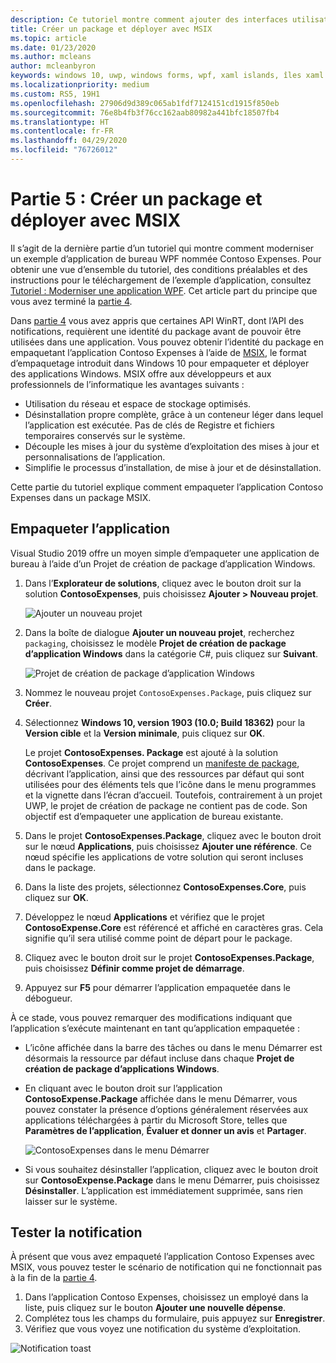 ```yaml
---
description: Ce tutoriel montre comment ajouter des interfaces utilisateur XAML UWP, créer des packages MSIX et incorporer d’autres composants modernes dans votre application WPF.
title: Créer un package et déployer avec MSIX
ms.topic: article
ms.date: 01/23/2020
ms.author: mcleans
author: mcleanbyron
keywords: windows 10, uwp, windows forms, wpf, xaml islands, îles xaml
ms.localizationpriority: medium
ms.custom: RS5, 19H1
ms.openlocfilehash: 27906d9d389c065ab1fdf7124151cd1915f850eb
ms.sourcegitcommit: 76e8b4fb3f76cc162aab80982a441bfc18507fb4
ms.translationtype: HT
ms.contentlocale: fr-FR
ms.lasthandoff: 04/29/2020
ms.locfileid: "76726012"
---
```

# <a name="part-5-package-and-deploy-with-msix"></a>Partie 5 : Créer un package et déployer avec MSIX

Il s’agit de la dernière partie d’un tutoriel qui montre comment moderniser un exemple d’application de bureau WPF nommée Contoso Expenses. Pour obtenir une vue d’ensemble du tutoriel, des conditions préalables et des instructions pour le téléchargement de l’exemple d’application, consultez [Tutoriel : Moderniser une application WPF](modernize-wpf-tutorial.md). Cet article part du principe que vous avez terminé la [partie 4](modernize-wpf-tutorial-4.md).

Dans [partie 4](modernize-wpf-tutorial-4.md) vous avez appris que certaines API WinRT, dont l’API des notifications, requièrent une identité du package avant de pouvoir être utilisées dans une application. Vous pouvez obtenir l’identité du package en empaquetant l’application Contoso Expenses à l’aide de [MSIX](https://docs.microsoft.com/windows/msix), le format d’empaquetage introduit dans Windows 10 pour empaqueter et déployer des applications Windows. MSIX offre aux développeurs et aux professionnels de l’informatique les avantages suivants :

- Utilisation du réseau et espace de stockage optimisés.
- Désinstallation propre complète, grâce à un conteneur léger dans lequel l’application est exécutée. Pas de clés de Registre et fichiers temporaires conservés sur le système.
- Découple les mises à jour du système d’exploitation des mises à jour et personnalisations de l’application.
- Simplifie le processus d’installation, de mise à jour et de désinstallation.

Cette partie du tutoriel explique comment empaqueter l’application Contoso Expenses dans un package MSIX.

## <a name="package-the-application"></a>Empaqueter l’application

Visual Studio 2019 offre un moyen simple d’empaqueter une application de bureau à l’aide d’un Projet de création de package d’application Windows. 

1. Dans l’**Explorateur de solutions**, cliquez avec le bouton droit sur la solution **ContosoExpenses**, puis choisissez **Ajouter > Nouveau projet**.

    ![Ajouter un nouveau projet](images/wpf-modernize-tutorial/AddNewProject.png)

3. Dans la boîte de dialogue **Ajouter un nouveau projet**, recherchez `packaging`, choisissez le modèle **Projet de création de package d’application Windows** dans la catégorie C#, puis cliquez sur **Suivant**.

    ![Projet de création de package d’application Windows](images/wpf-modernize-tutorial/WAP.png)

4. Nommez le nouveau projet `ContosoExpenses.Package`, puis cliquez sur **Créer**.

5. Sélectionnez **Windows 10, version 1903 (10.0; Build 18362)** pour la **Version cible** et la **Version minimale**, puis cliquez sur **OK**.

    Le projet **ContosoExpenses. Package** est ajouté à la solution **ContosoExpenses**. Ce projet comprend un [manifeste de package](https://docs.microsoft.com/uwp/schemas/appxpackage/uapmanifestschema/schema-root), décrivant l’application, ainsi que des ressources par défaut qui sont utilisées pour des éléments tels que l’icône dans le menu programmes et la vignette dans l’écran d’accueil. Toutefois, contrairement à un projet UWP, le projet de création de package ne contient pas de code. Son objectif est d’empaqueter une application de bureau existante.

6. Dans le projet **ContosoExpenses.Package**, cliquez avec le bouton droit sur le nœud **Applications**, puis choisissez **Ajouter une référence**. Ce nœud spécifie les applications de votre solution qui seront incluses dans le package.

6. Dans la liste des projets, sélectionnez **ContosoExpenses.Core**, puis cliquez sur **OK**.

7. Développez le nœud **Applications** et vérifiez que le projet **ContosoExpense.Core** est référencé et affiché en caractères gras. Cela signifie qu’il sera utilisé comme point de départ pour le package.

8. Cliquez avec le bouton droit sur le projet **ContosoExpenses.Package**, puis choisissez **Définir comme projet de démarrage**.

9. Appuyez sur **F5** pour démarrer l’application empaquetée dans le débogueur.

À ce stade, vous pouvez remarquer des modifications indiquant que l’application s’exécute maintenant en tant qu’application empaquetée :

- L’icône affichée dans la barre des tâches ou dans le menu Démarrer est désormais la ressource par défaut incluse dans chaque **Projet de création de package d’applications Windows**.
- En cliquant avec le bouton droit sur l’application **ContosoExpense.Package** affichée dans le menu Démarrer, vous pouvez constater la présence d’options généralement réservées aux applications téléchargées à partir du Microsoft Store, telles que **Paramètres de l’application**, **Évaluer et donner un avis** et **Partager**.

    ![ContosoExpenses dans le menu Démarrer](images/wpf-modernize-tutorial/StartMenu.png)

- Si vous souhaitez désinstaller l’application, cliquez avec le bouton droit sur **ContosoExpense.Package** dans le menu Démarrer, puis choisissez **Désinstaller**. L’application est immédiatement supprimée, sans rien laisser sur le système.

## <a name="test-the-notification"></a>Tester la notification

À présent que vous avez empaqueté l’application Contoso Expenses avec MSIX, vous pouvez tester le scénario de notification qui ne fonctionnait pas à la fin de la [partie 4](modernize-wpf-tutorial-4.md).

1. Dans l’application Contoso Expenses, choisissez un employé dans la liste, puis cliquez sur le bouton **Ajouter une nouvelle dépense**.
2. Complétez tous les champs du formulaire, puis appuyez sur **Enregistrer**.
3. Vérifiez que vous voyez une notification du système d’exploitation.

![Notification toast](images/wpf-modernize-tutorial/ToastNotification.png)
